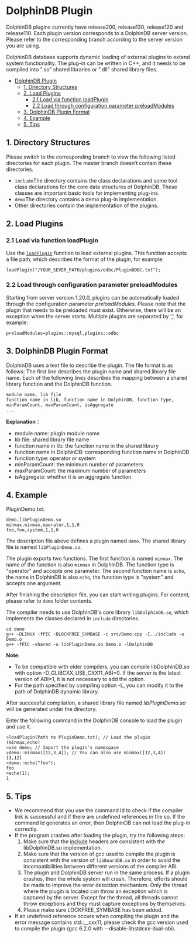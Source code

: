 # DolphinDB Plugin

DolphinDB plugins currently have release200, release130, release120 and release110. Each plugin version corresponds to a DolphinDB server version. Please refer to the corresponding branch according to the server version you are using.

DolphinDB database supports dynamic loading of external plugins to extend system functionality. The plug-in can be written in C++, and it needs to be compiled into ".so" shared libraries or ".dll" shared library files.

- [DolphinDB Plugin](#dolphindb-plugin)
  - [1. Directory Structures](#1-directory-structures)
  - [2. Load Plugins](#2-load-plugins)
    - [2.1 Load via function loadPlugin](#21-load-via-function-loadplugin)
    - [2.2 Load through configuration parameter preloadModules](#22-load-through-configuration-parameter-preloadmodules)
  - [3. DolphinDB Plugin Format](#3-dolphindb-plugin-format)
  - [4. Example](#4-example)
  - [5. Tips](#5-tips)

## 1. Directory Structures

Please switch to the corresponding branch to view the following listed directories for each plugin. The master branch doesn’t contain these directories.

* ```include```The directory contains the class declarations and some tool class declarations for the core data structures of DolphinDB. These classes are important basic tools for implementing plug-ins.
* ```demo```The directory contains a demo plug-in implementation. 
* Other directories contain the implementation of the plugins.

## 2. Load Plugins

### 2.1 Load via function loadPlugin

Use the [`loadPlugin`](https://www.dolphindb.com/help/FunctionsandCommands/FunctionReferences/l/loadPlugin.html) function to load external plugins. This function accepts a file path, which describes the format of the plugin, for example:

```
loadPlugin("/YOUR_SEVER_PATH/plugins/odbc/PluginODBC.txt"); 
```

### 2.2 Load through configuration parameter preloadModules

Starting from server version 1.20.0, plugins can be automatically loaded through the configuration parameter *preloadModules*. Please note that the plugin that needs to be preloaded must exist. Otherwise, there will be an exception when the server starts. Multiple plugins are separated by ',', for example:

```
preloadModules=plugins::mysql,plugins::odbc
```


## 3. DolphinDB Plugin Format

DolphinDB uses a text file to describe the plugin. The file format is as follows: The first line describes the plugin name and shared library file name.
Each of the following lines describes the mapping between a shared library function and the DolphinDB function.

```
module name, lib file
function name in lib, function name in DolphinDB, function type, minParamCount, maxParamCount, isAggregate
...
```
**Explanation**：

* module name: plugin module name  
* lib file: shared library file name 
* function name in lib: the function name in the shared library
* function name in DolphinDB: corresponding function name in DolphinDB 
* function type: operator or system 
* minParamCount: the minimum number of parameters  
* maxParamCount: the maximum number of parameters  
* isAggregate: whether it is an aggregate function  


## 4. Example
PluginDemo.txt:
```
demo,libPluginDemo.so 
minmax,minmax,operator,1,1,0
foo,foo,system,1,1,0
```
The description file above defines a plugin named ```demo```. The shared library file is named ```libPluginDemo.so```.

The plugin exports two functions. The first function is named ```minmax```. The name of the function is also ```minmax``` in DolphinDB. The function type is "operator" and accepts one parameter. The second function name is ```echo```, the name in DolphinDB is also ```echo```, the function type is "system" and accepts one argument. 

After finishing the description file, you can start writing plugins. For content, please refer to ```demo``` folder contents.

The compiler needs to use DolphinDB's core library ```libDolphinDB.so```, which implements the classes declared in ```include``` directories.

```
cd demo
g++ -DLINUX -fPIC -DLOCKFREE_SYMBASE -c src/Demo.cpp -I../include -o Demo.o
g++ -fPIC -shared -o libPluginDemo.so Demo.o -lDolphinDB
```

**Note:**

- To be compatible with older compilers, you can compile libDolphinDB.so with option -D_GLIBCXX_USE_CXX11_ABI=0. If the server is the latest version of ABI=1, it is not necessary to add the option. 
- For the path specified by compiling option -L, you can modify it to the path of DolphinDB dynamic library.

After successful compilation, a shared library file named *libPluginDemo.so* will be generated under the directory.

Enter the following command in the DolphinDB console to load the plugin and use it.

```
>loadPlugin(Path to PluginDemo.txt); // Load the plugin
(minmax,echo)
>use demo; // Import the plugin's namespace
>demo::minmax([12,3,4]); // You can also use minmax([12,3,4])
[3,12]
>demo::echo("foo");
foo
>echo(1);
1
```
## 5. Tips
* We recommend that you use the command ld to check if the compiler link is successful and if there are undefined references in the so. If the command ld generates an error, then DolphinDB can not load the plug-in correctly.
* If the program crashes after loading the plugin, try the following steps:
   1. Make sure that the [include](https://github.com/dolphindb/DolphinDBPlugin/tree/release200/include) headers are consistent with the libDolphinDB.so implementation.
   2. Make sure that the version of gcc used to compile the plugin is consistent with the version of `libBoardDB.so` in order to avoid the incompatibilities between different versions of the compiler ABI.
   3. The plugin and DolphinDB server run in the same process. If a plugin crashes, then the whole system will crash. Therefore, efforts should be made to improve the error detection mechanism. Only the thread where the plugin is located can throw an exception which is captured by the server. Except for the thread, all threads cannot throw exceptions and they must capture exceptions by themselves.
   4. Please make sure LOCKFREE_SYMBASE has been added.
* If an undefined reference occurs when compiling the plugin and the error message contains std::__cxx11, please check the gcc version used to compile the plugin (gcc 6.2.0 with --disable-libstdcxx-dual-abi).
